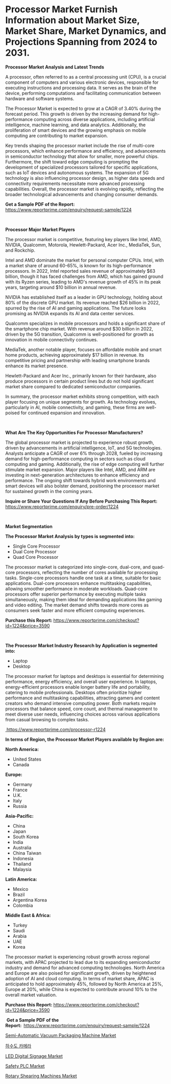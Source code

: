 <p><h1>Processor Market Furnish Information about Market Size, Market Share, Market Dynamics, and Projections Spanning from 2024 to 2031.</h1></p><p><strong>Processor Market Analysis and Latest Trends</strong></p>
<p><p>A processor, often referred to as a central processing unit (CPU), is a crucial component of computers and various electronic devices, responsible for executing instructions and processing data. It serves as the brain of the device, performing computations and facilitating communication between hardware and software systems.</p><p>The Processor Market is expected to grow at a CAGR of 3.40% during the forecast period. This growth is driven by the increasing demand for high-performance computing across diverse applications, including artificial intelligence, machine learning, and data analytics. Additionally, the proliferation of smart devices and the growing emphasis on mobile computing are contributing to market expansion.</p><p>Key trends shaping the processor market include the rise of multi-core processors, which enhance performance and efficiency, and advancements in semiconductor technology that allow for smaller, more powerful chips. Furthermore, the shift toward edge computing is prompting the development of specialized processors tailored for specific applications, such as IoT devices and autonomous systems. The expansion of 5G technology is also influencing processor design, as higher data speeds and connectivity requirements necessitate more advanced processing capabilities. Overall, the processor market is evolving rapidly, reflecting the broader technological advancements and changing consumer demands.</p></p>
<p><strong>Get a Sample PDF of the Report:&nbsp;</strong> <a href="https://www.reportprime.com/enquiry/request-sample/1224">https://www.reportprime.com/enquiry/request-sample/1224</a></p>
<p>&nbsp;</p>
<p><strong>Processor Major Market Players</strong></p>
<p><p>The processor market is competitive, featuring key players like Intel, AMD, NVIDIA, Qualcomm, Motorola, Hewlett-Packard, Acer Inc., MediaTek, Sun, and Rockchip. </p><p>Intel and AMD dominate the market for personal computer CPUs. Intel, with a market share of around 60-65%, is known for its high-performance processors. In 2022, Intel reported sales revenue of approximately $63 billion, though it has faced challenges from AMD, which has gained ground with its Ryzen series, leading to AMD's revenue growth of 45% in its peak years, targeting around $10 billion in annual revenue.</p><p>NVIDIA has established itself as a leader in GPU technology, holding about 80% of the discrete GPU market. Its revenue reached $26 billion in 2022, spurred by the rise of AI and gaming applications. The future looks promising as NVIDIA expands its AI and data center services.</p><p>Qualcomm specializes in mobile processors and holds a significant share of the smartphone chip market. With revenue around $30 billion in 2022, driven by the 5G transition, Qualcomm is well-positioned for growth as innovation in mobile connectivity continues.</p><p>MediaTek, another notable player, focuses on affordable mobile and smart home products, achieving approximately $17 billion in revenue. Its competitive pricing and partnership with leading smartphone brands enhance its market presence.</p><p>Hewlett-Packard and Acer Inc., primarily known for their hardware, also produce processors in certain product lines but do not hold significant market share compared to dedicated semiconductor companies.</p><p>In summary, the processor market exhibits strong competition, with each player focusing on unique segments for growth. As technology evolves, particularly in AI, mobile connectivity, and gaming, these firms are well-poised for continued expansion and innovation.</p></p>
<p>&nbsp;</p>
<p><strong>What Are The Key Opportunities For Processor Manufacturers?</strong></p>
<p><p>The global processor market is projected to experience robust growth, driven by advancements in artificial intelligence, IoT, and 5G technologies. Analysts anticipate a CAGR of over 6% through 2028, fueled by increasing demand for high-performance computing in sectors such as cloud computing and gaming. Additionally, the rise of edge computing will further stimulate market expansion. Major players like Intel, AMD, and ARM are investing in next-generation architectures to enhance efficiency and performance. The ongoing shift towards hybrid work environments and smart devices will also bolster demand, positioning the processor market for sustained growth in the coming years.</p></p>
<p><strong>Inquire or Share Your Questions If Any Before Purchasing This Report:</strong> <a href="https://www.reportprime.com/enquiry/pre-order/1224">https://www.reportprime.com/enquiry/pre-order/1224</a></p>
<p>&nbsp;</p>
<p><strong>Market Segmentation</strong></p>
<p><strong>The Processor Market Analysis by types is segmented into:</strong></p>
<p><ul><li>Single Core Processor</li><li>Dual Core Processor</li><li>Quad Core Processor</li></ul></p>
<p><p>The processor market is categorized into single-core, dual-core, and quad-core processors, reflecting the number of cores available for processing tasks. Single-core processors handle one task at a time, suitable for basic applications. Dual-core processors enhance multitasking capabilities, allowing smoother performance in moderate workloads. Quad-core processors offer superior performance by executing multiple tasks simultaneously, making them ideal for demanding applications like gaming and video editing. The market demand shifts towards more cores as consumers seek faster and more efficient computing experiences.</p></p>
<p><strong>Purchase this Report:&nbsp;</strong><a href="https://www.reportprime.com/checkout?id=1224&price=3590">https://www.reportprime.com/checkout?id=1224&price=3590</a></p>
<p>&nbsp;</p>
<p><strong>The Processor Market Industry Research by Application is segmented into:</strong></p>
<p><ul><li>Laptop</li><li>Desktop</li></ul></p>
<p><p>The processor market for laptops and desktops is essential for determining performance, energy efficiency, and overall user experience. In laptops, energy-efficient processors enable longer battery life and portability, catering to mobile professionals. Desktops often prioritize higher performance and multitasking capabilities, attracting gamers and content creators who demand intensive computing power. Both markets require processors that balance speed, core count, and thermal management to meet diverse user needs, influencing choices across various applications from casual browsing to complex tasks.</p></p>
<p><a href="https://www.reportprime.com/processor-r1224">&nbsp;https://www.reportprime.com/processor-r1224</a></p>
<p><strong>In terms of Region, the Processor Market Players available by Region are:</strong></p>
<p>
    <p> <strong> North America: </strong>
        <ul>
            <li>United States</li>
            <li>Canada</li>
        </ul>
        </p> 
    <p> <strong> Europe: </strong>
        <ul>
            <li>Germany</li>
            <li>France</li>
            <li>U.K.</li>
            <li>Italy</li>
            <li>Russia</li>
        </ul>
        </p> 
    <p> <strong> Asia-Pacific: </strong>
        <ul>
            <li>China</li>
            <li>Japan</li>
            <li>South Korea</li>
            <li>India</li>
            <li>Australia</li>
            <li>China Taiwan</li>
            <li>Indonesia</li>
            <li>Thailand</li>
            <li>Malaysia</li>
        </ul>
        </p> 
    <p> <strong> Latin America: </strong>
        <ul>
            <li>Mexico</li>
            <li>Brazil</li>
            <li>Argentina Korea</li>
            <li>Colombia</li>
        </ul>
        </p> 
    <p> <strong> Middle East & Africa: </strong>
        <ul>
            <li>Turkey</li>
            <li>Saudi</li>
            <li>Arabia</li>
            <li>UAE</li>
            <li>Korea</li>
        </ul>
    </p>
    </p>
<p><p>The processor market is experiencing robust growth across regional markets, with APAC projected to lead due to its expanding semiconductor industry and demand for advanced computing technologies. North America and Europe are also poised for significant growth, driven by heightened adoption of AI and cloud computing. In terms of market share, APAC is anticipated to hold approximately 45%, followed by North America at 25%, Europe at 20%, while China is expected to contribute around 10% to the overall market valuation.</p></p>
<p><strong>Purchase this Report: </strong><a href="https://www.reportprime.com/checkout?id=1224&price=3590">https://www.reportprime.com/checkout?id=1224&price=3590</a></p>
<p>&nbsp;<strong>Get a Sample PDF of the Report:&nbsp;&nbsp;</strong><a href="https://www.reportprime.com/enquiry/request-sample/1224">https://www.reportprime.com/enquiry/request-sample/1224</a></p>
<p><strong></strong></p>
<p><p><a href="https://issuu.com/reportprime-2/docs/semi-automatic-vacuum-packaging-mac_d378ae21e9c468">Semi-Automatic Vacuum Packaging Machine Market</a></p><p><a href="https://medium.com/@macking460/%EC%A0%84-%EC%84%B8%EA%B3%84-%EC%8B%9C%EC%9E%A5-%EB%8F%99%ED%96%A5-2024%EB%85%84%EB%B6%80%ED%84%B0-2031%EB%85%84%EA%B9%8C%EC%A7%80%EC%9D%98-%ED%95%98%EC%88%98-%EC%B9%B4%EB%A9%94%EB%9D%BC-%EC%8B%9C%EC%9E%A5-%EC%A0%84%EB%A7%9D-%EB%B0%8F-%EC%84%B1%EC%9E%A5-%EB%B6%84%EC%84%9D-f587e798779b">하수도 카메라</a></p><p><a href="https://github.com/bmorecock/Market-Research-Report-List-5/blob/main/led-digital-signage-market.md">LED Digital Signage Market</a></p><p><a href="https://medium.com/@endridushku133/strategic-market-insights-into-the-global-safety-plc-market-2024-2031-f749802b7ca8?postPublishedType=initial">Safety PLC Market</a></p><p><a href="https://medium.com/@endridushku133/rotary-shearing-machines-market-revolution-2024-2031-market-trends-shaping-the-next-decade-a830a1bd5d83">Rotary Shearing Machines Market</a></p></p>